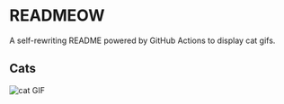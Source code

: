 # READMEOW

A self-rewriting README powered by GitHub Actions to display cat gifs.

## Cats

![cat GIF](https://media1.giphy.com/media/6byDVsPwzrz9K/200.gif?cid=9acd02dah05qoqc00wrq3xev27wm3y9om9u24zkk9rf0ydzp&ep=v1_gifs_search&rid=200.gif&ct=g)
